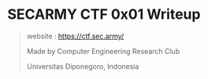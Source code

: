 # SECARMY CTF 0x01 Writeup

> website : https://ctf.sec.army/
>
> Made by Computer Engineering Research Club
>
> Universitas Diponegoro, Indonesia